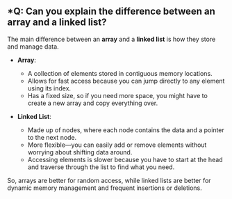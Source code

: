 ## **\*Q: Can you explain the difference between an array and a linked list?**

The main difference between an **array** and a **linked list** is how they store and manage data.

- **Array**:
  - A collection of elements stored in contiguous memory locations.
  - Allows for fast access because you can jump directly to any element using its index.
  - Has a fixed size, so if you need more space, you might have to create a new array and copy everything over.
  
- **Linked List**:
  - Made up of nodes, where each node contains the data and a pointer to the next node.
  - More flexible—you can easily add or remove elements without worrying about shifting data around.
  - Accessing elements is slower because you have to start at the head and traverse through the list to find what you need.

So, arrays are better for random access, while linked lists are better for dynamic memory management and frequent insertions or deletions.


